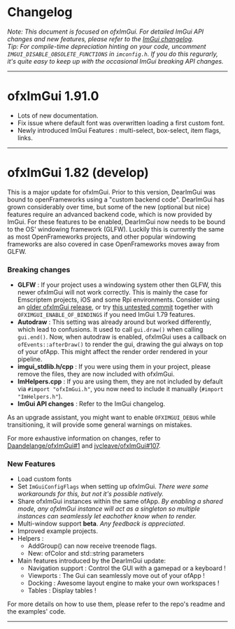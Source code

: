 
# Changelog

_Note: This document is focused on ofxImGui. For detailed ImGui API changes and new features, please refer to the [ImGui changelog](https://github.com/ocornut/imgui/blob/v1.91.0-docking/docs/CHANGELOG.txt)._  
_Tip: For compile-time depreciation hinting on your code, uncomment `IMGUI_DISABLE_OBSOLETE_FUNCTIONS` in `imconfig.h`. If you do this regurarly, it's quite easy to keep up with the occasional ImGui breaking API changes._  

- - - -

# ofxImGui 1.91.0
- Lots of new documentation.
- Fix issue where default font was overwritten loading a first custom font.
- Newly introduced ImGui Features : multi-select, box-select, item flags, links.

- - - -

# ofxImGui 1.82 (develop)
This is a major update for ofxImGui. Prior to this version, DearImGui was bound to openFrameworks using a "custom backend code".
DearImGui has grown considerably over time, but some of the new (optional but nice) features require an advanced backend code, which is now provided by ImGui. For these features to be enabled, DearImGui now needs to be bound to the OS' windowing framework (GLFW). Luckily this is currently the same as most OpenFrameworks projects, and other popular windowing frameworks are also covered in case OpenFrameworks moves away from GLFW.

### Breaking changes
- **GLFW** : If your project uses a windowing system other then GLFW, this newer ofxImGui will not work correctly. This is mainly the case for Emscriptem projects, iOS and some Rpi environments. Consider using an [older ofxImGui release](https://github.com/jvcleave/ofxImGui/tree/330e1425a88de7babd53ceb2fb93f8109b61724c), or try [this untested commit](https://github.com/jvcleave/ofxImGui/tree/05ab1311511523c63c6f22d38ee015942b9ea557) together with `OFXIMGUI_ENABLE_OF_BINDINGS` if you need ImGui 1.79 features.
- **Autodraw** : This setting was already around but worked differently, which lead to confusions. It used to call `gui.draw()` when calling `gui.end()`. Now, when autodraw is enabled, ofxImGui uses a callback on `ofEvents::afterDraw()` to render the gui, drawing the gui always on top of your ofApp. This might affect the render order rendered in your pipeline.
- **imgui_stdlib.h/cpp** : If you were using them in your project, please remove the files, they are now included with ofxImGui.
- **ImHelpers.cpp** : If you are using them, they are not included by default via `#import "ofxImGui.h"`, you now need to include it manually (`#import "ImHelpers.h"`).
- **ImGui API changes** : Refer to the ImGui changelog.

As an upgrade assistant, you might want to enable `OFXIMGUI_DEBUG` while transitioning, it will provide some general warnings on mistakes.

For more exhaustive information on changes, refer to [Daandelange/ofxImGui#1](https://github.com/Daandelange/ofxImGui/issues/1) and [jvcleave/ofxImGui#107](https://github.com/jvcleave/ofxImGui/issues/107).

### New Features
- Load custom fonts
- Set `ImGuiConfigFlags` when setting up ofxImGui. _There were some workarounds for this, but not it's possible natively._
- Share ofxImGui instances within the same ofApp. _By enabling a shared mode, any ofxImGui instance will act as a singleton so multiple instances can seamlessly let eachother know when to render._
- Multi-window support **beta**. _Any feedback is appreciated_.
- Improved example projects.
- Helpers :
  - AddGroup() can now receive treenode flags.
  - New: ofColor and std::string parameters
- Main features introduced by the DearImGui update:
  - Navigation support : Control the GUI with a gamepad or a keyboard !
  - Viewports : The Gui can seamlessly move out of your ofApp !
  - Docking : Awesome layout engine to make your own workspaces !
  - Tables : Display tables !

For more details on how to use them, please refer to the repo's readme and the examples' code.

- - - -